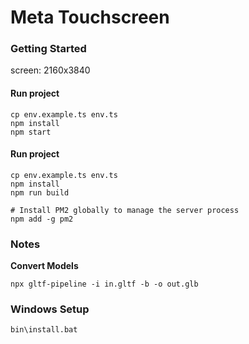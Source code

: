 # Meta Touchscreen

### Getting Started

screen: 2160x3840

#### Run project

```
cp env.example.ts env.ts
npm install
npm start
```

#### Run project

```
cp env.example.ts env.ts
npm install
npm run build

# Install PM2 globally to manage the server process
npm add -g pm2
```

### Notes

**Convert Models**

```shell
npx gltf-pipeline -i in.gltf -b -o out.glb
```

### Windows Setup

```
bin\install.bat
```
